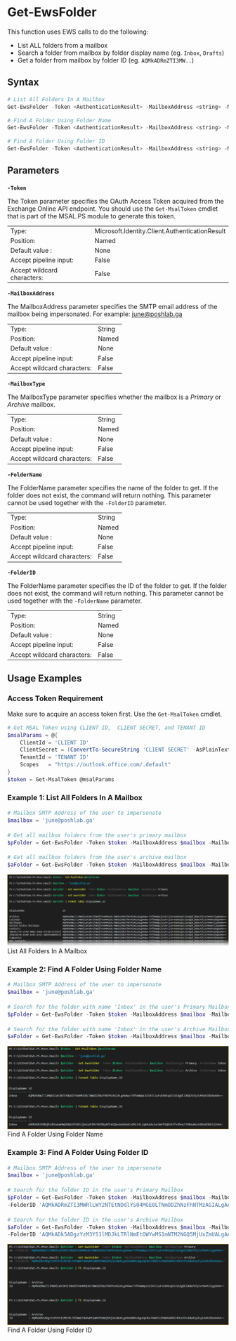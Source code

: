 # Get-EwsFolder

This function uses EWS calls to do the following:
- List ALL folders from a mailbox
- Search a folder from mailbox by folder display name (eg. `Inbox`, `Drafts`)
- Get a folder from mailbox by folder ID (eg. `AQMkADRmZTI3MW..`)

## Syntax

```PowerShell
# List All Folders In A Mailbox
Get-EwsFolder -Token <AuthenticationResult> -MailboxAddress <string> -MailboxType <string> [<CommonParameters>]
```

```PowerShell
# Find A Folder Using Folder Name
Get-EwsFolder -Token <AuthenticationResult> -MailboxAddress <string> -MailboxType <string> -FolderName <string> [<CommonParameters>]
```

```PowerShell
# Find A Folder Using Folder ID
Get-EwsFolder -Token <AuthenticationResult> -MailboxAddress <string> -MailboxType <string> -FolderID <string> [<CommonParameters>]
```

## Parameters

**`-Token`**

The Token parameter specifies the OAuth Access Token acquired from the Exchange Online API endpoint. You should use the `Get-MsalToken` cmdlet that is part of the MSAL.PS module to generate this token.

|   |   |
|---|---|
| Type: | Microsoft.Identity.Client.AuthenticationResult |
| Position: | Named |
| Default value : | None |
| Accept pipeline input: | False |
| Accept wildcard characters: | False |

**`-MailboxAddress`**

The MailboxAddress parameter specifies the SMTP email address of the mailbox being impersonated. For example: june@poshlab.ga

|   |   |
|---|---|
| Type: | String |
| Position: | Named |
| Default value : | None |
| Accept pipeline input: | False |
| Accept wildcard characters: | False |

**`-MailboxType`**

The MailboxType parameter specifies whether the mailbox is a *Primary* or *Archive* mailbox.

|   |   |
|---|---|
| Type: | String |
| Position: | Named |
| Default value : | None |
| Accept pipeline input: | False |
| Accept wildcard characters: | False |

**`-FolderName`**

The FolderName parameter specifies the name of the folder to get. If the folder does not exist, the command will return nothing. This parameter cannot be used together with the `-FolderID` parameter.

|   |   |
|---|---|
| Type: | String |
| Position: | Named |
| Default value : | None |
| Accept pipeline input: | False |
| Accept wildcard characters: | False |

**`-FolderID`**

The FolderName parameter specifies the ID of the folder to get. If the folder does not exist, the command will return nothing. This parameter cannot be used together with the `-FolderName` parameter.

|   |   |
|---|---|
| Type: | String |
| Position: | Named |
| Default value : | None |
| Accept pipeline input: | False |
| Accept wildcard characters: | False |

## Usage Examples

### Access Token Requirement

Make sure to acquire an access token first. Use the `Get-MsalToken` cmdlet.

```PowerShell
# Get MSAL Token using CLIENT ID,  CLIENT SECRET, and TENANT ID
$msalParams = @{
    ClientId = 'CLIENT ID'
    ClientSecret = (ConvertTo-SecureString 'CLIENT SECRET' -AsPlainText -Force)
    TenantId = 'TENANT ID'
    Scopes   = "https://outlook.office.com/.default"
}
$token = Get-MsalToken @msalParams
```

### Example 1: List All Folders In A Mailbox

```PowerShell
# Mailbox SMTP Address of the user to impersonate
$mailbox = 'june@poshlab.ga'

# Get all mailbox folders from the user's primary mailbox
$pFolder = Get-EwsFolder -Token $token -MailboxAddress $mailbox -MailboxType Primary

# Get all mailbox folders from the user's archive mailbox
$aFolder = Get-EwsFolder -Token $token -MailboxAddress $mailbox -MailboxType Archive
```

![Example 1: List All Folders In A Mailbox](images/Get-EwsFolder-Example01.png)<br>List All Folders In A Mailbox

### Example 2: Find A Folder Using Folder Name

```PowerShell
# Mailbox SMTP Address of the user to impersonate
$mailbox = 'june@poshlab.ga'

# Search for the folder with name 'Inbox' in the user's Primary Mailbox
$pFolder = Get-EwsFolder -Token $token -MailboxAddress $mailbox -MailboxType Primary -FolderName Inbox

# Search for the folder with name 'Inbox' in the user's Archive Mailbox
$aFolder = Get-EwsFolder -Token $token -MailboxAddress $mailbox -MailboxType Archive -FolderName Inbox
```

![Example 2: Find A Folder Using Folder Name](images/Get-EwsFolder-Example02.png)<br>Find A Folder Using Folder Name

### Example 3: Find A Folder Using Folder ID

```PowerShell
# Mailbox SMTP Address of the user to impersonate
$mailbox = 'june@poshlab.ga'

# Search for the folder ID in the user's Primary Mailbox
$pFolder = Get-EwsFolder -Token $token -MailboxAddress $mailbox -MailboxType Primary `
-FolderID 'AQMkADRmZTI3MWRlLWY2NTEtNDdlYS04MGE0LTNmODZhNzFhNTMzAGIALgAAAw+T9fhAm8pLhZSATLiuFvEBAEqUOJ1EAgdClXDW7Gfy3cMAAAJiygAAAA=='

# Search for the folder ID in the user's Archive Mailbox
$aFolder = Get-EwsFolder -Token $token -MailboxAddress $mailbox -MailboxType Archive `
-FolderID 'AQMkADk5ADgzYzM3YS1lMDJkLTRlNmEtOWYwMS1mNTM2NGQ5MjUxZmUALgAAA68MAsXguOpHho7Am6tSZh8BAGKR9/4OEe5PsddW42ydLyEAAAIBSAAAAA=='
```

![Example 3: Find A Folder Using Folder ID](images/Get-EwsFolder-Example03.png)<br>Find A Folder Using Folder ID
